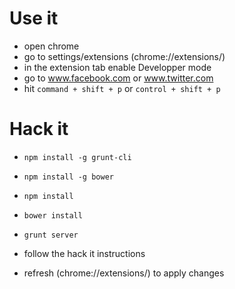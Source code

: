 # Use it

* open chrome
* go to settings/extensions (chrome://extensions/)
* in the extension tab enable Developper mode
* go to www.facebook.com or www.twitter.com
* hit ```command + shift + p``` or ```control + shift + p```

# Hack it

* ```npm install -g grunt-cli```
* ```npm install -g bower```
* ```npm install```
* ```bower install```
* ```grunt server```

* follow the hack it instructions
* refresh (chrome://extensions/) to apply changes
